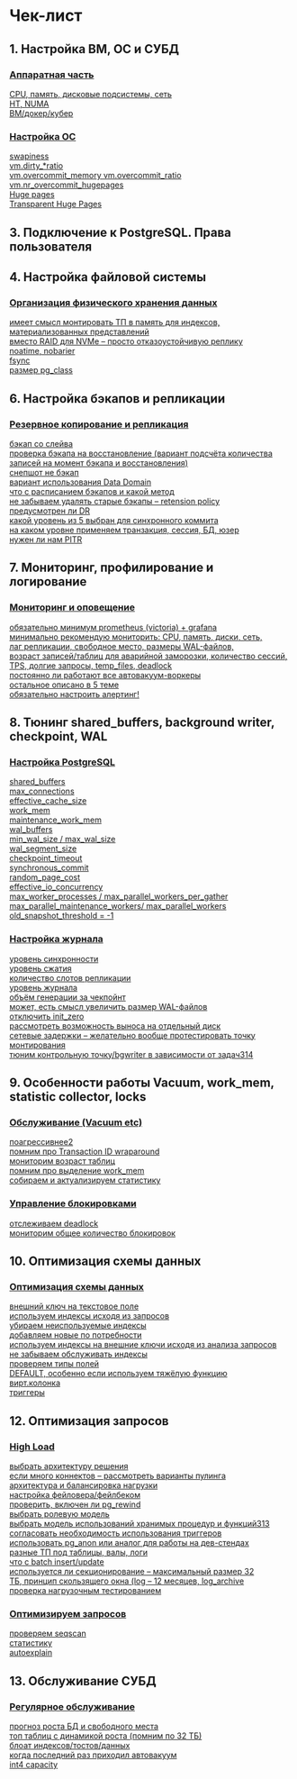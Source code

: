# Чек-лист

## 1. Настройка ВМ, ОС и СУБД
### [Аппаратная часть]()
[CPU, память, дисковые подсистемы, сеть ]()  
[HT, NUMA]()  
[ВМ/докер/кубер]()  
### [Настройка ОС]()
[swapiness]()  
[vm.dirty_*ratio]()  
[vm.overcommit_memory vm.overcommit_ratio]()  
[vm.nr_overcommit_hugepages]()  
[Huge pages]()  
[Transparent Huge Pages]()  
## 3. Подключение к PostgreSQL. Права пользователя
## 4. Настройка файловой системы
### [Организация физического хранения данных]()
[имеет смысл монтировать ТП в память для индексов, материализованных представлений]()  
[вместо RAID для NVMe – просто отказоустойчивую реплику]()  
[noatime, nobarier]()  
[fsync]()  
[размер pg_class]()  
## 6. Настройка бэкапов и репликации
### [Резервное копирование и репликация]()
[бэкап со слейва]()  
[проверка бэкапа на восстановление (вариант подсчёта количества записей на момент бэкапа и восстановления)]()  
[снепшот не бэкап]()  
[вариант использования Data Domain]()  
[что с расписанием бэкапов и какой метод]()  
[не забываем удалять старые бэкапы – retension policy]()  
[предусмотрен ли DR]()  
[какой уровень из 5 выбран для синхронного коммита]()  
[на каком уровне применяем транзакция, сессия, БД, юзер]()  
[нужен ли нам PITR]()  
## 7. Мониторинг, профилирование и логирование
### [Мониторинг и оповещение]()
[обязательно минимум prometheus (victoria) + grafana]()  
[минимально рекомендую мониторить: CPU, память, диски, сеть,]()  
[лаг репликации, свободное место, размеры WAL-файлов,]()  
[возраст записей/таблиц для аварийной заморозки, количество сессий, TPS, долгие запросы, temp_files, deadlock]()  
[постоянно ли работают все автовакуум-воркеры]()  
[остальное описано в 5 теме]()  
[обязательно настроить алертинг!]()  
## 8. Тюнинг shared_buffers, background writer, checkpoint, WAL
### [Настройка PostgreSQL]()
[shared_buffers]()  
[max_connections]()  
[effective_cache_size]()  
[work_mem]()  
[maintenance_work_mem]()  
[wal_buffers]()  
[min_wal_size / max_wal_size]()  
[wal_segment_size]()  
[checkpoint_timeout]()  
[synchronous_commit]()  
[random_page_cost]()  
[effective_io_concurrency]()  
[max_worker_processes / max_parallel_workers_per_gather]()  
[max_parallel_maintenance_workers/ max_parallel_workers]()  
[old_snapshot_threshold = -1]()  
### [Настройка журнала]()
[уровень синхронности]()  
[уровень сжатия]()  
[количество слотов репликации]()  
[уровень журнала]()  
[объём генерации за чекпойнт]()  
[может, есть смысл увеличить размер WAL-файлов]()  
[отключить init_zero]()  
[рассмотреть возможность выноса на отдельный диск]()  
[сетевые задержки – желательно вообще протестировать точку монтирования]()  
[тюним контрольную точку/bgwriter в зависимости от задач314]()  
## 9. Особенности работы Vacuum, work_mem, statistic collector, locks
### [Обслуживание (Vacuum etc)]()
[поагрессивнее2]()  
[помним про Transaction ID wraparound]()  
[мониторим возраст таблиц]()  
[помним про выделение work_mem]()  
[собираем и актуализируем статистику]()  
### [Управление блокировками]()
[отслеживаем deadlock]()  
[мониторим общее количество блокировок]()  
## 10. Оптимизация схемы данных
### [Оптимизация схемы данных]()
[внешний ключ на текстовое поле]()  
[используем индексы исходя из запросов]()  
[убираем неиспользуемые индексы]()  
[добавляем новые по потребности]()  
[используем индексы на внешние ключи исходя из анализа запросов]()  
[не забываем обслуживать индексы]()  
[проверяем типы полей]()  
[DEFAULT, особенно если используем тяжёлую функцию]()  
[вирт.колонка]()  
[триггеры]()  
## 12. Оптимизация запросов
### [High Load]()
[выбрать архитектуру решения]()  
[если много коннектов – рассмотреть варианты пулинга]()  
[архитектура и балансировка нагрузки]()  
[настройка фейловера/фейлбеком]()  
[проверить, включен ли pg_rewind]()  
[выбрать ролевую модель]()  
[выбрать модель использований хранимых процедур и функций313]()  
[согласовать необходимость использования триггеров]()  
[использовать pg_anon или аналог для работы на дев-стендах]()  
[разные ТП под таблицы, валы, логи]()  
[что с batch insert/update]()  
[используется ли секционирование – максимальный размер 32]()  
[ТБ, принцип скользящего окна (log – 12 месяцев, log_archive]()  
[проверка нагрузочным тестированием]()  
### [Оптимизируем запросов]()
[проверяем seqscan]()  
[статистику]()  
[autoexplain]()  
## 13. Обслуживание СУБД
### [Регулярное обслуживание]()
[прогноз роста БД и свободного места]()  
[топ таблиц с динамикой роста (помним по 32 ТБ)]()  
[блоат индексов/тостов/данных]()  
[когда последний раз приходил автовакуум]()  
[int4 capacity]()  
  

